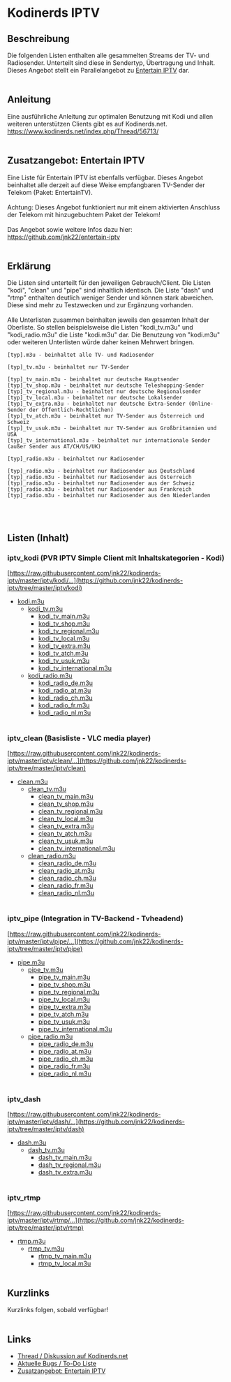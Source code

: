 # Kodinerds IPTV
## Beschreibung
Die folgenden Listen enthalten alle gesammelten Streams der TV- und Radiosender.
Unterteilt sind diese in Sendertyp, Übertragung und Inhalt.
<br>
Dieses Angebot stellt ein Parallelangebot zu [Entertain IPTV](https://github.com/jnk22/entertain-iptv) dar.
<br><br>
## Anleitung
Eine ausführliche Anleitung zur optimalen Benutzung mit Kodi und allen weiteren unterstützen Clients gibt es auf Kodinerds.net.
<br>
https://www.kodinerds.net/index.php/Thread/56713/
<br><br>
## Zusatzangebot: Entertain IPTV
Eine Liste für Entertain IPTV ist ebenfalls verfügbar.
Dieses Angebot beinhaltet alle derzeit auf diese Weise empfangbaren TV-Sender der Telekom (Paket: EntertainTV).
<br><br>
Achtung: Dieses Angebot funktioniert nur mit einem aktivierten Anschluss der Telekom mit hinzugebuchtem Paket der Telekom!
<br><br>
Das Angebot sowie weitere Infos dazu hier: https://github.com/jnk22/entertain-iptv
<br><br>
## Erklärung
Die Listen sind unterteilt für den jeweiligen Gebrauch/Client. Die Listen "kodi", "clean" und "pipe" sind inhaltlich identisch. Die Liste "dash" und "rtmp" enthalten deutlich weniger Sender und können stark abweichen. Diese sind mehr zu Testzwecken und zur Ergänzung vorhanden.
<br><br>
Alle Unterlisten zusammen beinhalten jeweils den gesamten Inhalt der Oberliste. So stellen beispielsweise die Listen "kodi_tv.m3u" und "kodi_radio.m3u" die Liste "kodi.m3u" dar. Die Benutzung von "kodi.m3u" oder weiteren Unterlisten würde daher keinen Mehrwert bringen.
```
[typ].m3u - beinhaltet alle TV- und Radiosender

[typ]_tv.m3u - beinhaltet nur TV-Sender

[typ]_tv_main.m3u - beinhaltet nur deutsche Hauptsender
[typ]_tv_shop.m3u - beinhaltet nur deutsche Teleshopping-Sender
[typ]_tv_regional.m3u - beinhaltet nur deutsche Regionalsender
[typ]_tv_local.m3u - beinhaltet nur deutsche Lokalsender
[typ]_tv_extra.m3u - beinhaltet nur deutsche Extra-Sender (Online-Sender der Öffentlich-Rechtlichen)
[typ]_tv_atch.m3u - beinhaltet nur TV-Sender aus Österreich und Schweiz
[typ]_tv_usuk.m3u - beinhaltet nur TV-Sender aus Großbritannien und USA
[typ]_tv_international.m3u - beinhaltet nur internationale Sender (außer Sender aus AT/CH/US/UK)

[typ]_radio.m3u - beinhaltet nur Radiosender

[typ]_radio.m3u - beinhaltet nur Radiosender aus Deutschland
[typ]_radio.m3u - beinhaltet nur Radiosender aus Österreich
[typ]_radio.m3u - beinhaltet nur Radiosender aus der Schweiz
[typ]_radio.m3u - beinhaltet nur Radiosender aus Frankreich
[typ]_radio.m3u - beinhaltet nur Radiosender aus den Niederlanden
```
<br><br>
## Listen (Inhalt)
### iptv_kodi (PVR IPTV Simple Client mit Inhaltskategorien - Kodi)
[https://raw.githubusercontent.com/jnk22/kodinerds-iptv/master/iptv/kodi/...](https://github.com/jnk22/kodinerds-iptv/tree/master/iptv/kodi)
* [kodi.m3u](https://raw.githubusercontent.com/jnk22/kodinerds-iptv/master/iptv/kodi/kodi.m3u)
  * [kodi_tv.m3u](https://raw.githubusercontent.com/jnk22/kodinerds-iptv/master/iptv/kodi/kodi_tv.m3u)
    * [kodi_tv_main.m3u](https://raw.githubusercontent.com/jnk22/kodinerds-iptv/master/iptv/kodi/kodi_tv_main.m3u)
    * [kodi_tv_shop.m3u](https://raw.githubusercontent.com/jnk22/kodinerds-iptv/master/iptv/kodi/kodi_tv_shop.m3u)
    * [kodi_tv_regional.m3u](https://raw.githubusercontent.com/jnk22/kodinerds-iptv/master/iptv/kodi/kodi_tv_regional.m3u)
    * [kodi_tv_local.m3u](https://raw.githubusercontent.com/jnk22/kodinerds-iptv/master/iptv/kodi/kodi_tv_local.m3u)
    * [kodi_tv_extra.m3u](https://raw.githubusercontent.com/jnk22/kodinerds-iptv/master/iptv/kodi/kodi_tv_extra.m3u)
    * [kodi_tv_atch.m3u](https://raw.githubusercontent.com/jnk22/kodinerds-iptv/master/iptv/kodi/kodi_tv_atch.m3u)
    * [kodi_tv_usuk.m3u](https://raw.githubusercontent.com/jnk22/kodinerds-iptv/master/iptv/kodi/kodi_tv_usuk.m3u)
    * [kodi_tv_international.m3u](https://raw.githubusercontent.com/jnk22/kodinerds-iptv/master/iptv/kodi/kodi_tv_international.m3u)
  * [kodi_radio.m3u](https://raw.githubusercontent.com/jnk22/kodinerds-iptv/master/iptv/kodi/kodi_radio.m3u)
    * [kodi_radio_de.m3u](https://raw.githubusercontent.com/jnk22/kodinerds-iptv/master/iptv/kodi/kodi_radio_de.m3u)
    * [kodi_radio_at.m3u](https://raw.githubusercontent.com/jnk22/kodinerds-iptv/master/iptv/kodi/kodi_radio_at.m3u)
    * [kodi_radio_ch.m3u](https://raw.githubusercontent.com/jnk22/kodinerds-iptv/master/iptv/kodi/kodi_radio_ch.m3u)
    * [kodi_radio_fr.m3u](https://raw.githubusercontent.com/jnk22/kodinerds-iptv/master/iptv/kodi/kodi_radio_fr.m3u)
    * [kodi_radio_nl.m3u](https://raw.githubusercontent.com/jnk22/kodinerds-iptv/master/iptv/kodi/kodi_radio_nl.m3u)
<br><br>
### iptv_clean (Basisliste - VLC media player)
[https://raw.githubusercontent.com/jnk22/kodinerds-iptv/master/iptv/clean/...](https://github.com/jnk22/kodinerds-iptv/tree/master/iptv/clean)
* [clean.m3u](https://raw.githubusercontent.com/jnk22/kodinerds-iptv/master/iptv/clean/clean.m3u)
  * [clean_tv.m3u](https://raw.githubusercontent.com/jnk22/kodinerds-iptv/master/iptv/clean/clean_tv.m3u)
    * [clean_tv_main.m3u](https://raw.githubusercontent.com/jnk22/kodinerds-iptv/master/iptv/clean/clean_tv_main.m3u)
    * [clean_tv_shop.m3u](https://raw.githubusercontent.com/jnk22/kodinerds-iptv/master/iptv/clean/clean_tv_shop.m3u)
    * [clean_tv_regional.m3u](https://raw.githubusercontent.com/jnk22/kodinerds-iptv/master/iptv/clean/clean_tv_regional.m3u)
    * [clean_tv_local.m3u](https://raw.githubusercontent.com/jnk22/kodinerds-iptv/master/iptv/clean/clean_tv_local.m3u)
    * [clean_tv_extra.m3u](https://raw.githubusercontent.com/jnk22/kodinerds-iptv/master/iptv/clean/clean_tv_extra.m3u)
    * [clean_tv_atch.m3u](https://raw.githubusercontent.com/jnk22/kodinerds-iptv/master/iptv/clean/clean_tv_atch.m3u)
    * [clean_tv_usuk.m3u](https://raw.githubusercontent.com/jnk22/kodinerds-iptv/master/iptv/clean/clean_tv_usuk.m3u)
    * [clean_tv_international.m3u](https://raw.githubusercontent.com/jnk22/kodinerds-iptv/master/iptv/clean/clean_tv_international.m3u)
  * [clean_radio.m3u](https://raw.githubusercontent.com/jnk22/kodinerds-iptv/master/iptv/clean/clean_radio.m3u)
    * [clean_radio_de.m3u](https://raw.githubusercontent.com/jnk22/kodinerds-iptv/master/iptv/clean/clean_radio_de.m3u)
    * [clean_radio_at.m3u](https://raw.githubusercontent.com/jnk22/kodinerds-iptv/master/iptv/clean/clean_radio_at.m3u)
    * [clean_radio_ch.m3u](https://raw.githubusercontent.com/jnk22/kodinerds-iptv/master/iptv/clean/clean_radio_ch.m3u)
    * [clean_radio_fr.m3u](https://raw.githubusercontent.com/jnk22/kodinerds-iptv/master/iptv/clean/clean_radio_fr.m3u)
    * [clean_radio_nl.m3u](https://raw.githubusercontent.com/jnk22/kodinerds-iptv/master/iptv/clean/clean_radio_nl.m3u)
<br><br>
### iptv_pipe (Integration in TV-Backend - Tvheadend)
[https://raw.githubusercontent.com/jnk22/kodinerds-iptv/master/iptv/pipe/...](https://github.com/jnk22/kodinerds-iptv/tree/master/iptv/pipe)
* [pipe.m3u](https://raw.githubusercontent.com/jnk22/kodinerds-iptv/master/iptv/pipe/pipe.m3u)
  * [pipe_tv.m3u](https://raw.githubusercontent.com/jnk22/kodinerds-iptv/master/iptv/pipe/pipe_tv.m3u)
    * [pipe_tv_main.m3u](https://raw.githubusercontent.com/jnk22/kodinerds-iptv/master/iptv/pipe/pipe_tv_main.m3u)
    * [pipe_tv_shop.m3u](https://raw.githubusercontent.com/jnk22/kodinerds-iptv/master/iptv/pipe/pipe_tv_shop.m3u)
    * [pipe_tv_regional.m3u](https://raw.githubusercontent.com/jnk22/kodinerds-iptv/master/iptv/pipe/pipe_tv_regional.m3u)
    * [pipe_tv_local.m3u](https://raw.githubusercontent.com/jnk22/kodinerds-iptv/master/iptv/pipe/pipe_tv_local.m3u)
    * [pipe_tv_extra.m3u](https://raw.githubusercontent.com/jnk22/kodinerds-iptv/master/iptv/pipe/pipe_tv_extra.m3u)
    * [pipe_tv_atch.m3u](https://raw.githubusercontent.com/jnk22/kodinerds-iptv/master/iptv/pipe/pipe_tv_atch.m3u)
    * [pipe_tv_usuk.m3u](https://raw.githubusercontent.com/jnk22/kodinerds-iptv/master/iptv/pipe/pipe_tv_usuk.m3u)
    * [pipe_tv_international.m3u](https://raw.githubusercontent.com/jnk22/kodinerds-iptv/master/iptv/pipe/pipe_tv_international.m3u)
  * [pipe_radio.m3u](https://raw.githubusercontent.com/jnk22/kodinerds-iptv/master/iptv/pipe/pipe_radio.m3u)
    * [pipe_radio_de.m3u](https://raw.githubusercontent.com/jnk22/kodinerds-iptv/master/iptv/pipe/pipe_radio_de.m3u)
    * [pipe_radio_at.m3u](https://raw.githubusercontent.com/jnk22/kodinerds-iptv/master/iptv/pipe/pipe_radio_at.m3u)
    * [pipe_radio_ch.m3u](https://raw.githubusercontent.com/jnk22/kodinerds-iptv/master/iptv/pipe/pipe_radio_ch.m3u)
    * [pipe_radio_fr.m3u](https://raw.githubusercontent.com/jnk22/kodinerds-iptv/master/iptv/pipe/pipe_radio_fr.m3u)
    * [pipe_radio_nl.m3u](https://raw.githubusercontent.com/jnk22/kodinerds-iptv/master/iptv/pipe/pipe_radio_nl.m3u)
<br><br>
### iptv_dash
[https://raw.githubusercontent.com/jnk22/kodinerds-iptv/master/iptv/dash/...](https://github.com/jnk22/kodinerds-iptv/tree/master/iptv/dash)
* [dash.m3u](https://raw.githubusercontent.com/jnk22/kodinerds-iptv/master/iptv/dash/dash.m3u)
  * [dash_tv.m3u](https://raw.githubusercontent.com/jnk22/kodinerds-iptv/master/iptv/dash/dash_tv.m3u)
    * [dash_tv_main.m3u](https://raw.githubusercontent.com/jnk22/kodinerds-iptv/master/iptv/dash/dash_tv_main.m3u)
    * [dash_tv_regional.m3u](https://raw.githubusercontent.com/jnk22/kodinerds-iptv/master/iptv/dash/dash_tv_regional.m3u)
    * [dash_tv_extra.m3u](https://raw.githubusercontent.com/jnk22/kodinerds-iptv/master/iptv/dash/dash_tv_extra.m3u)
<br><br>
### iptv_rtmp
[https://raw.githubusercontent.com/jnk22/kodinerds-iptv/master/iptv/rtmp/...](https://github.com/jnk22/kodinerds-iptv/tree/master/iptv/rtmp)
* [rtmp.m3u](https://raw.githubusercontent.com/jnk22/kodinerds-iptv/master/iptv/rtmp/rtmp.m3u)
  * [rtmp_tv.m3u](https://raw.githubusercontent.com/jnk22/kodinerds-iptv/master/iptv/rtmp/rtmp_tv.m3u)
    * [rtmp_tv_main.m3u](https://raw.githubusercontent.com/jnk22/kodinerds-iptv/master/iptv/rtmp/rtmp_tv_main.m3u)
    * [rtmp_tv_local.m3u](https://raw.githubusercontent.com/jnk22/kodinerds-iptv/master/iptv/rtmp/rtmp_tv_local.m3u)
<br><br>
## Kurzlinks
Kurzlinks folgen, sobald verfügbar!
<br><br>
## Links
* [Thread / Diskussion auf Kodinerds.net](https://www.kodinerds.net/index.php/Thread/56713/)
* [Aktuelle Bugs / To-Do Liste](https://github.com/jnk22/kodinerds-iptv/issues)
* [Zusatzangebot: Entertain IPTV](https://github.com/jnk22/entertain-iptv)

